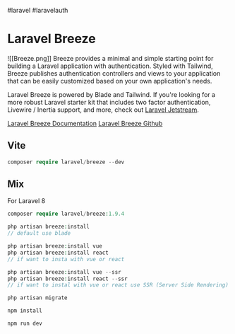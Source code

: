 #laravel #laravelauth 
# Laravel Breeze
![[Breeze.png]]
Breeze provides a minimal and simple starting point for building a Laravel application with authentication. Styled with Tailwind, Breeze publishes authentication controllers and views to your application that can be easily customized based on your own application's needs.

Laravel Breeze is powered by Blade and Tailwind. If you're looking for a more robust Laravel starter kit that includes two factor authentication, Livewire / Inertia support, and more, check out [Laravel Jetstream](https://jetstream.laravel.com/).

[Laravel Breeze Documentation](https://laravel.com/docs/9.x/starter-kits)
[Laravel Breeze Github](https://github.com/laravel/breeze)

## Vite

```PHP
composer require laravel/breeze --dev 
```

## Mix

For Laravel 8

```php
composer require laravel/breeze:1.9.4 
```

```php
php artisan breeze:install
// default use blade

php artisan breeze:install vue
php artisan breeze:install react
// if want to insta with vue or react

php artisan breeze:install vue --ssr
php artisan breeze:install react --ssr
// if want to instal with vue or react use SSR (Server Side Rendering) and SPA (Single Page App)

php artisan migrate

npm install

npm run dev 
```
